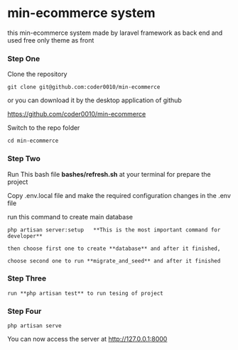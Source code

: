 # min-ecommerce system

this min-ecommerce system made by laravel framework as back end and used free only theme as front
### Step One

Clone the repository

    git clone git@github.com:coder0010/min-ecommerce

or you can download it by the desktop application of github

https://github.com/coder0010/min-ecommerce

Switch to the repo folder

    cd min-ecommerce

### Step Two

Run This bash file **bashes/refresh.sh** at your terminal for prepare the project

Copy .env.local file and make the required configuration changes in the .env file

run this command to create main database

    php artisan server:setup   **This is the most important command for developer**

    then choose first one to create **database** and after it finished,

    choose second one to run **migrate_and_seed** and after it finished

### Step Three

    run **php artisan test** to run tesing of project
### Step Four

    php artisan serve

You can now access the server at http://127.0.0.1:8000
